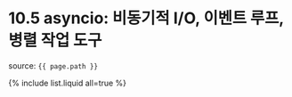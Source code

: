 # 10.5 asyncio: 비동기적 I/O, 이벤트 루프, 병렬 작업 도구

source: `{{ page.path }}`

{% include list.liquid all=true %}

